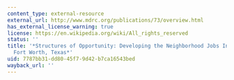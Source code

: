 ```yaml
---
content_type: external-resource
external_url: http://www.mdrc.org/publications/73/overview.html
has_external_license_warning: true
license: https://en.wikipedia.org/wiki/All_rights_reserved
status: ''
title: '*Structures of Opportunity: Developing the Neighborhood Jobs Initiative in
  Fort Worth, Texas*'
uid: 7787bb31-dd80-45f7-9d42-b7ca16543bed
wayback_url: ''
---
```

